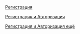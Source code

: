 [Регистрация](https://rrollexx.000webhostapp.com/Authentication/)

[Регистрация и Авторизация](https://rrollexx.000webhostapp.com/authentication2/)

[Регистрация и Авторизация ещё](https://rrollexx.000webhostapp.com/authentication3/)
